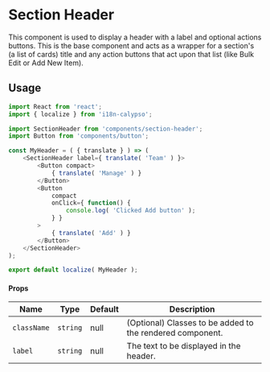 Section Header
=========

This component is used to display a header with a label and optional actions buttons. This is the base component and acts as a wrapper for a section's (a list of cards) title and any action buttons that act upon that list (like Bulk Edit or Add New Item).

## Usage

```js
import React from 'react';
import { localize } from 'i18n-calypso';

import SectionHeader from 'components/section-header';
import Button from 'components/button';

const MyHeader = ( { translate } ) => (
	<SectionHeader label={ translate( 'Team' ) }>
		<Button compact>
			{ translate( 'Manage' ) }
		</Button>
		<Button
			compact
			onClick={ function() {
				console.log( 'Clicked Add button' );
			} }
		>
			{ translate( 'Add' ) }
		</Button>
	</SectionHeader>
);

export default localize( MyHeader );
```

#### Props

Name | Type | Default | Description
---- | ---- | ---- | ----
`className` | `string` | null | (Optional) Classes to be added to the rendered component.
`label` | `string` | null | The text to be displayed in the header.
